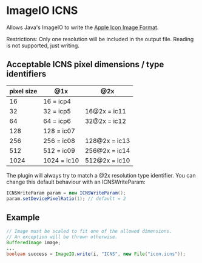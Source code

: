 # ImageIO ICNS

Allows Java's ImageIO to write the [Apple Icon Image Format](https://en.wikipedia.org/wiki/Apple_Icon_Image_format).

Restrictions: Only one resolution will be included in the output file. Reading is not supported, just writing.

## Acceptable ICNS pixel dimensions / type identifiers

| pixel size | @1x         | @2x           |
|------------|-------------|---------------|
| 16         | 16 = icp4   |               |
| 32         | 32 = icp5   | 16@2x = ic11  |
| 64         | 64 = icp6   | 32@2x = ic12  |
| 128        | 128 = ic07  |               |
| 256        | 256 = ic08  | 128@2x = ic13 |
| 512        | 512 = ic09  | 256@2x = ic14 |
| 1024       | 1024 = ic10 | 512@2x = ic10 |

The plugin will always try to match a @2x resolution type identifier. You can change this default behaviour with an ICNSWriteParam:

```java
ICNSWriteParam param = new ICNSWriteParam();
param.setDevicePixelRatio(1); // default = 2
```

## Example

```java
// Image must be scaled to fit one of the allowed dimensions.
// An exception will be thrown otherwise.
BufferedImage image;
...
boolean success = ImageIO.write(i, "ICNS", new File("icon.icns"));
```
